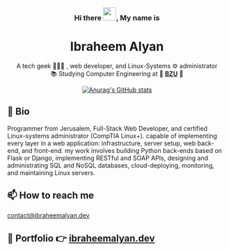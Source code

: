 <div align="center">
  
### Hi there <img src="https://raw.githubusercontent.com/MartinHeinz/MartinHeinz/master/wave.gif" width="30px">, My name is

# Ibraheem Alyan
  
  <p>
  A tech geek 👨🏻‍💻 , web developer, and Linux-Systems ⚙️ administrator    <br>
    📚 Studying Computer Engineering at 🏫 <strong><a href="https://www.birzeit.edu">BZU</a></strong> 🏫
  </p>
  
  
  [![Anurag's GitHub stats](https://github-readme-stats.vercel.app/api?username=ibraheemalayan&count_private=true&show_icons=true&theme=react)](https://github.com/anuraghazra/github-readme-stats)
  
    
  </div>
  

  

## 📌 Bio

Programmer from Jerusalem, Full-Stack Web Developer, and certified Linux-systems administrator (CompTIA Linux+). capable of implementing every layer in a web application: infrastructure, server setup, web back-end, and front-end. my work involves building Python back-ends based on Flask or Django, implementing RESTful and SOAP APIs, designing and administrating SQL and NoSQL databases, cloud-deploying, monitoring, and maintaining Linux servers.


## 📫 How to reach me

contact@ibraheemalyan.dev

## 📄 Portfolio  👉  [ibraheemalyan.dev](https://www.ibraheemalyan.dev/)
